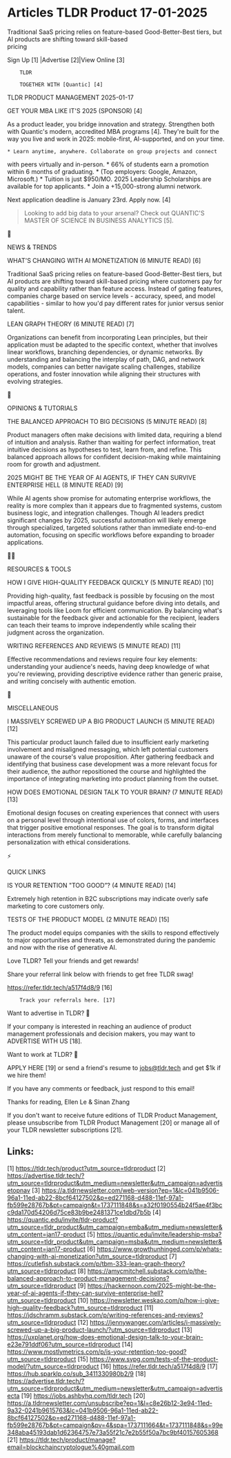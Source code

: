 # Articles TLDR Product 17-01-2025

Traditional SaaS pricing relies on feature-based Good-Better-Best
tiers, but AI products are shifting toward skill-based
pricing ‌ ‌ ‌ ‌ ‌ ‌ ‌ ‌ ‌ ‌ ‌ ‌ ‌ ‌ ‌ ‌ ‌ ‌ ‌ ‌ ‌ ‌ ‌ ‌ ‌ ‌  ‌ ‌ ‌ ‌ ‌ ‌ ‌ ‌ ‌ ‌ ‌ ‌ ‌ ‌ ‌ ‌ ‌ ‌ ‌ ‌ ‌ ‌ ‌ ‌ ‌ ‌ 


 Sign Up [1] |Advertise [2]|View Online [3] 

		TLDR

		TOGETHER WITH [Quantic] [4]

TLDR PRODUCT MANAGEMENT 2025-01-17

 GET YOUR MBA LIKE IT'S 2025 (SPONSOR) [4] 

 As a product leader, you bridge innovation and strategy. Strengthen
both with Quantic's modern, accredited MBA programs [4]. They're built
for the way you live and work in 2025: mobile-first, AI-supported, and
on your time.

 	* Learn anytime, anywhere. Collaborate on group projects and connect
with peers virtually and in-person.
 	* 66% of students earn a promotion within 6 months of graduating.
 	* (Top employers: Google, Amazon, Microsoft.)
 	* Tuition is just $950/MO. 2025 Leadership Scholarships are
available for top applicants.
 	* Join a +15,000-strong alumni network.

Next application deadline is January 23rd. Apply now. [4]

> Looking to add big data to your arsenal? Check out QUANTIC'S MASTER
OF SCIENCE IN BUSINESS ANALYTICS [5].

📱 

NEWS & TRENDS

 WHAT'S CHANGING WITH AI MONETIZATION (6 MINUTE READ) [6] 

 Traditional SaaS pricing relies on feature-based Good-Better-Best
tiers, but AI products are shifting toward skill-based pricing where
customers pay for quality and capability rather than feature access.
Instead of gating features, companies charge based on service levels -
accuracy, speed, and model capabilities - similar to how you'd pay
different rates for junior versus senior talent. 

 LEAN GRAPH THEORY (6 MINUTE READ) [7] 

 Organizations can benefit from incorporating Lean principles, but
their application must be adapted to the specific context, whether
that involves linear workflows, branching dependencies, or dynamic
networks. By understanding and balancing the interplay of path, DAG,
and network models, companies can better navigate scaling challenges,
stabilize operations, and foster innovation while aligning their
structures with evolving strategies. 

🚀 

OPINIONS & TUTORIALS

 THE BALANCED APPROACH TO BIG DECISIONS (5 MINUTE READ) [8] 

 Product managers often make decisions with limited data, requiring a
blend of intuition and analysis. Rather than waiting for perfect
information, treat intuitive decisions as hypotheses to test, learn
from, and refine. This balanced approach allows for confident
decision-making while maintaining room for growth and adjustment. 

 2025 MIGHT BE THE YEAR OF AI AGENTS, IF THEY CAN SURVIVE ENTERPRISE
HELL (8 MINUTE READ) [9] 

 While AI agents show promise for automating enterprise workflows, the
reality is more complex than it appears due to fragmented systems,
custom business logic, and integration challenges. Though AI leaders
predict significant changes by 2025, successful automation will likely
emerge through specialized, targeted solutions rather than immediate
end-to-end automation, focusing on specific workflows before expanding
to broader applications. 

🧑‍💻 

RESOURCES & TOOLS

 HOW I GIVE HIGH-QUALITY FEEDBACK QUICKLY (5 MINUTE READ) [10] 

 Providing high-quality, fast feedback is possible by focusing on the
most impactful areas, offering structural guidance before diving into
details, and leveraging tools like Loom for efficient communication.
By balancing what's sustainable for the feedback giver and actionable
for the recipient, leaders can teach their teams to improve
independently while scaling their judgment across the organization. 

 WRITING REFERENCES AND REVIEWS (5 MINUTE READ) [11] 

 Effective recommendations and reviews require four key elements:
understanding your audience's needs, having deep knowledge of what
you're reviewing, providing descriptive evidence rather than generic
praise, and writing concisely with authentic emotion. 

🎁 

MISCELLANEOUS

 I MASSIVELY SCREWED UP A BIG PRODUCT LAUNCH (5 MINUTE READ) [12] 

 This particular product launch failed due to insufficient early
marketing involvement and misaligned messaging, which left potential
customers unaware of the course's value proposition. After gathering
feedback and identifying that business case development was a more
relevant focus for their audience, the author repositioned the course
and highlighted the importance of integrating marketing into product
planning from the outset. 

 HOW DOES EMOTIONAL DESIGN TALK TO YOUR BRAIN? (7 MINUTE READ) [13] 

 Emotional design focuses on creating experiences that connect with
users on a personal level through intentional use of colors, forms,
and interfaces that trigger positive emotional responses. The goal is
to transform digital interactions from merely functional to memorable,
while carefully balancing personalization with ethical considerations.


⚡ 

QUICK LINKS

 IS YOUR RETENTION "TOO GOOD”? (4 MINUTE READ) [14] 

 Extremely high retention in B2C subscriptions may indicate overly
safe marketing to core customers only. 

 TESTS OF THE PRODUCT MODEL (2 MINUTE READ) [15] 

 The product model equips companies with the skills to respond
effectively to major opportunities and threats, as demonstrated during
the pandemic and now with the rise of generative AI. 

Love TLDR? Tell your friends and get rewards!

 Share your referral link below with friends to get free TLDR swag! 

 https://refer.tldr.tech/a517f4d8/9 [16] 

		Track your referrals here. [17]

Want to advertise in TLDR? 📰

 If your company is interested in reaching an audience of product
management professionals and decision makers, you may want to
ADVERTISE WITH US [18]. 

Want to work at TLDR? 💼

 APPLY HERE [19] or send a friend's resume to jobs@tldr.tech and get
$1k if we hire them! 

 If you have any comments or feedback, just respond to this email! 

Thanks for reading, 
Ellen Le & Sinan Zhang 

If you don't want to receive future editions of TLDR Product
Management, please unsubscribe from TLDR Product Management [20] or
manage all of your TLDR newsletter subscriptions [21]. 

 

Links:
------
[1] https://tldr.tech/product?utm_source=tldrproduct
[2] https://advertise.tldr.tech/?utm_source=tldrproduct&utm_medium=newsletter&utm_campaign=advertisetopnav
[3] https://a.tldrnewsletter.com/web-version?ep=1&lc=041b9506-96a1-11ed-ab22-8bcf64127502&p=ed271168-d488-11ef-97a1-fb599e28767b&pt=campaign&t=1737111848&s=a32f0190554b24f5ae4f3bcc9da170d54206d75ce83b9be2481371ce1dbd7b5b
[4] https://quantic.edu/invite/tldr-product?utm_source=tldr_product&utm_campaign=emba&utm_medium=newsletter&utm_content=jan17-product
[5] https://quantic.edu/invite/leadership-msba?utm_source=tldr_product&utm_campaign=msba&utm_medium=newsletter&utm_content=jan17-product
[6] https://www.growthunhinged.com/p/whats-changing-with-ai-monetization?utm_source=tldrproduct
[7] https://cutlefish.substack.com/p/tbm-333-lean-graph-theory?utm_source=tldrproduct
[8] https://amycmitchell.substack.com/p/the-balanced-approach-to-product-management-decisions?utm_source=tldrproduct
[9] https://hackernoon.com/2025-might-be-the-year-of-ai-agents-if-they-can-survive-enterprise-hell?utm_source=tldrproduct
[10] https://newsletter.weskao.com/p/how-i-give-high-quality-feedback?utm_source=tldrproduct
[11] https://jdschramm.substack.com/p/writing-references-and-reviews?utm_source=tldrproduct
[12] https://jennywanger.com/articles/i-massively-screwed-up-a-big-product-launch/?utm_source=tldrproduct
[13] https://uxplanet.org/how-does-emotional-design-talk-to-your-brain-e23e791ddf06?utm_source=tldrproduct
[14] https://www.mostlymetrics.com/p/is-your-retention-too-good?utm_source=tldrproduct
[15] https://www.svpg.com/tests-of-the-product-model/?utm_source=tldrproduct
[16] https://refer.tldr.tech/a517f4d8/9
[17] https://hub.sparklp.co/sub_3411330980b2/9
[18] https://advertise.tldr.tech/?utm_source=tldrproduct&utm_medium=newsletter&utm_campaign=advertisecta
[19] https://jobs.ashbyhq.com/tldr.tech
[20] https://a.tldrnewsletter.com/unsubscribe?ep=1&l=c8e26b12-3e94-11ed-9a32-0241b9615763&lc=041b9506-96a1-11ed-ab22-8bcf64127502&p=ed271168-d488-11ef-97a1-fb599e28767b&pt=campaign&pv=4&spa=1737111664&t=1737111848&s=99e348aba45193dab1d62364757e73a55f21c7e2b55f50a7bc9bf40157605368
[21] https://tldr.tech/product/manage?email=blockchaincryptologue%40gmail.com